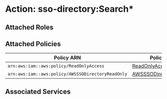 # Action: sso-directory:Search*

## Attached Roles

## Attached Policies

| Policy ARN | Policy Name |
|------------|-------------|
| `arn:aws:iam::aws:policy/ReadOnlyAccess` | [ReadOnlyAccess](../policies.md#readonlyaccess) |
| `arn:aws:iam::aws:policy/AWSSSODirectoryReadOnly` | [AWSSSODirectoryReadOnly](../policies.md#awsssodirectoryreadonly) |

## Associated Services

